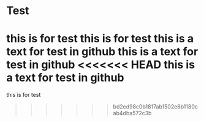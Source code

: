 # Test
this is for test
this is for test
this is a text for test in github
this is a text for test in github
<<<<<<< HEAD
this is a text for test in github
=======
this is for test
>>>>>>> bd2ed98c0b1817ab1502e8b1180cab4dba572c3b

